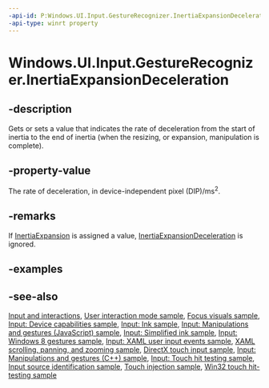 ```yaml
---
-api-id: P:Windows.UI.Input.GestureRecognizer.InertiaExpansionDeceleration
-api-type: winrt property
---
```


<!-- Property syntax
public float InertiaExpansionDeceleration { get;  set; }
-->

# Windows.UI.Input.GestureRecognizer.InertiaExpansionDeceleration

## -description
Gets or sets a value that indicates the rate of deceleration from the start of inertia to the end of inertia (when the resizing, or expansion, manipulation is complete).

## -property-value
The rate of deceleration, in device-independent pixel (DIP)/ms<sup>2</sup>.

## -remarks
If [InertiaExpansion](gesturerecognizer_inertiaexpansion.md) is assigned a value, [InertiaExpansionDeceleration](gesturerecognizer_inertiaexpansiondeceleration.md) is ignored.

## -examples

## -see-also
[Input and interactions](https://docs.microsoft.com/windows/uwp/design/input/), [User interaction mode sample](http://go.microsoft.com/fwlink/p/?LinkID=619894), [Focus visuals sample](http://go.microsoft.com/fwlink/p/?LinkID=619895), [Input: Device capabilities sample](http://go.microsoft.com/fwlink/p/?linkid=231530), [Input: Ink sample](http://go.microsoft.com/fwlink/p/?linkid=231622), [Input: Manipulations and gestures (JavaScript) sample](http://go.microsoft.com/fwlink/p/?linkid=231638), [Input: Simplified ink  sample](http://go.microsoft.com/fwlink/p/?linkid=246570), [Input: Windows 8 gestures sample](http://go.microsoft.com/fwlink/p/?LinkId=264995), [Input: XAML user input events sample](http://go.microsoft.com/fwlink/p/?linkid=226855), [XAML scrolling, panning, and zooming sample](http://go.microsoft.com/fwlink/p/?linkid=251717), [DirectX touch input sample](http://go.microsoft.com/fwlink/p/?LinkID=231627), [Input: Manipulations and gestures (C++) sample](http://go.microsoft.com/fwlink/p/?linkid=231605), [Input: Touch hit testing sample](http://go.microsoft.com/fwlink/p/?linkid=231590), [Input source identification sample](http://go.microsoft.com/fwlink/p/?LinkID=267908), [Touch injection sample](http://go.microsoft.com/fwlink/p/?LinkID=267906), [Win32 touch hit-testing sample](http://go.microsoft.com/fwlink/p/?LinkID=267915)